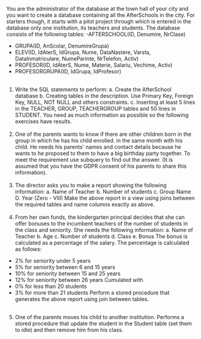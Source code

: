 You are the administrator of the database at the town hall of your city and you want to create a database
containing all the AfterSchools in the city. For starters though, it starts with a pilot project through
which is entered in the database only one institution, its teachers and students.
The database consists of the following tables:
 -AFTERSCHOOL(ID, Denumire, NrClase)
 - GRUPA(ID, AnScolar, DenumireGrupa)
 - ELEV(ID, IdAterS, IdGrupa, Nume, DataNastere, Varsta, DataInmatriculare, NumeParinte, NrTelefon, Activ)
 - PROFESOR(ID, IdAterS, Nume, Materie, Salariu, Vechime, Activ)
 - PROFESORGRUPA(ID, IdGrupa, IdProfesor)
<br><br>
1. Write the SQL statements to perform:
a. Create the AfterSchool database
b. Creating tables in the description. Use Primary Key, Foreign Key, NULL, NOT NULL and others
constraints.
c. Inserting at least 5 lines in the TEACHER, GROUP, TEACHERGROUP tables and 50 lines in
STUDENT. You need as much information as possible so the following exercises have results.
<br><br>
2. One of the parents wants to know if there are other children born in the group in which he has his child enrolled.
in the same month with his child. He needs his parents' names and contact details because he wants to
he proposed to them to have a big birthday party together. To meet the requirement
use subquery to find out the answer. (It is assumed that you have the GDPR consent of his parents to
share this information).
<br><br>
3. The director asks you to make a report showing the following information:
a. Name of Teacher
b. Number of students
c. Group Name
D. Year (Zero - VIII)
Make the above report in a view using joins between the required tables and name
columns exactly as above.
<br><br>
4. From her own funds, the kindergarten principal decides that she can offer bonuses to the incumbent teachers
of the number of students in the class and seniority. She needs the following information:
a. Name of Teacher
b. Age
c. Number of students
d. Class
e. Bonus
The bonus is calculated as a percentage of the salary.
The percentage is calculated as follows:
- 2% for seniority under 5 years
- 5% for seniority between 6 and 15 years
- 10% for seniority between 15 and 25 years
- 12% for seniority between 26 years
Cumulated with
- 0% for less than 20 students
- 3% for more than 21 students
Perform a stored procedure that generates the above report using join between tables.
<br><br>
5. One of the parents moves his child to another institution. Performs a stored procedure that
update the student in the Student table (set them to idle) and then remove him from his class.
